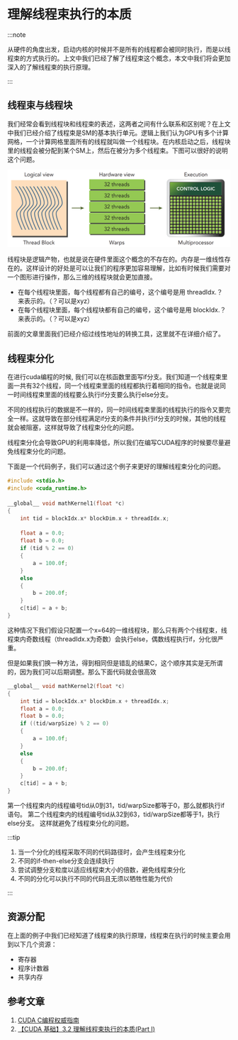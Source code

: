 # 理解线程束执行的本质

:::note

从硬件的角度出发，启动内核的时候并不是所有的线程都会被同时执行，而是以线程束的方式执行的。上文中我们已经了解了线程束这个概念，本文中我们将会更加深入的了解线程束的执行原理。

:::


## 线程束与线程块

我们经常会看到线程块和线程束的表述，这两者之间有什么联系和区别呢？在上文中我们已经介绍了线程束是SM的基本执行单元。逻辑上我们认为GPU有多个计算网格，一个计算网格里面所有的线程就叫做一个线程块。在内核启动之后，线程块里的线程会被分配到某个SM上，然后在被分为多个线程束。下图可以很好的说明这个问题。

![picture 0](images/4f0821eb8a1dc808485fcee31ffe8b4755bf4476bb610914136f8695580c1107.png)  

线程块是逻辑产物，也就是说在硬件里面这个概念的不存在的。内存是一维线性存在的。这样设计的好处是可以让我们的程序更加容易理解，比如有时候我们需要对一个图形进行操作，那么三维的线程块就会更加直接。

- 在每个线程块里面，每个线程都有自己的编号，这个编号是用 threadIdx.？ 来表示的。（？可以是xyz）
- 在每个线程块里面，每个线程块都有自己的编号，这个编号是用 blockIdx.？ 来表示的。（？可以是xyz）

前面的文章里面我们已经介绍过线性地址的转换工具，这里就不在详细介绍了。

## 线程束分化

在进行cuda编程的时候, 我们可以在核函数里面写if分支。我们知道一个线程束里面一共有32个线程，同一个线程束里面的线程都执行着相同的指令。也就是说同一时间线程束里面的线程要么执行if分支要么执行else分支。

不同的线程执行的数据是不一样的，同一时间线程束里面的线程执行的指令又要完全一样。这就导致在部分线程满足if分支的条件并执行if分支的时候，其他的线程就会被阻塞，这样就导致了线程束分化的问题。

线程束分化会导致GPU的利用率降低，所以我们在编写CUDA程序的时候要尽量避免线程束分化的问题。

下面是一个代码例子，我们可以通过这个例子来更好的理解线程束分化的问题。

```cpp
#include <stdio.h>
#include <cuda_runtime.h>

__global__ void mathKernel1(float *c)
{
	int tid = blockIdx.x* blockDim.x + threadIdx.x;

	float a = 0.0;
	float b = 0.0;
	if (tid % 2 == 0)
	{
		a = 100.0f;
	}
	else
	{
		b = 200.0f;
	}
	c[tid] = a + b;
}
```

这种情况下我们假设只配置一个x=64的一维线程块，那么只有两个个线程束，线程束内奇数线程（threadIdx.x为奇数）会执行else，偶数线程执行if，分化很严重。

但是如果我们换一种方法，得到相同但是错乱的结果C，这个顺序其实是无所谓的，因为我们可以后期调整。那么下面代码就会很高效

```cpp
__global__ void mathKernel2(float *c)
{
	int tid = blockIdx.x* blockDim.x + threadIdx.x;
	float a = 0.0;
	float b = 0.0;
	if ((tid/warpSize) % 2 == 0)
	{
		a = 100.0f;
	}
	else
	{
		b = 200.0f;
	}
	c[tid] = a + b;
}
```

第一个线程束内的线程编号tid从0到31，tid/warpSize都等于0，那么就都执行if语句。 第二个线程束内的线程编号tid从32到63，tid/warpSize都等于1，执行else分支。 这样就避免了线程束分化的问题。

:::tip

1. 当一个分化的线程采取不同的代码路径时，会产生线程束分化
2. 不同的if-then-else分支会连续执行
3. 尝试调整分支粒度以适应线程束大小的倍数，避免线程束分化
4. 不同的分化可以执行不同的代码且无须以牺牲性能为代价

:::

## 资源分配

在上面的例子中我们已经知道了线程束的执行原理，线程束在执行的时候主要会用到以下几个资源：

- 寄存器
- 程序计数器
- 共享内存



## 参考文章

1. [CUDA C编程权威指南](https://www.baidu.com/s?ie=utf-8&f=8&rsv_bp=1&rsv_idx=1&tn=baidu&wd=CUDA%20C%E7%BC%96%E7%A8%8B%E6%9D%83%E5%A8%81%E6%8C%87%E5%8D%97&fenlei=256&rsv_pq=0xfed4a61a000e3772&rsv_t=0d02lKS%2Blx%2BdvIVO447ej8nu1F1JZ2R2sUUEGNoSYLiNj3M8QV7s%2FscVGcDD&rqlang=en&rsv_enter=1&rsv_dl=tb&rsv_sug3=2&rsv_sug1=2&rsv_sug7=101&rsv_sug2=0&rsv_btype=i&prefixsug=%2526lt%253BUDA%2520%2526lt%253B%25E7%25BC%2596%25E7%25A8%258B%25E6%259D%2583%25E5%25A8%2581%25E6%258C%2587%25E5%258D%2597&rsp=9&inputT=4428&rsv_sug4=4428)
2. [【CUDA 基础】3.2 理解线程束执行的本质(Part I)](https://face2ai.com/CUDA-F-3-2-%E7%90%86%E8%A7%A3%E7%BA%BF%E7%A8%8B%E6%9D%9F%E6%89%A7%E8%A1%8C%E7%9A%84%E6%9C%AC%E8%B4%A8-P1/)





